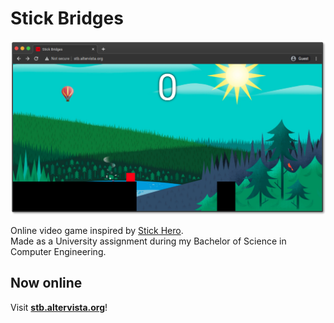 # Stick Bridges

<a href="http://stb.altervista.org" target="_blank">
<div style="text-align:center"><img src="css/images/screenshots/game.png" /></div>
</a>

Online video game inspired by [Stick Hero](https://itunes.apple.com/us/app/stick-hero/id918338898?mt=8).\
Made as a University assignment during my Bachelor of Science in Computer Engineering.

## Now online
Visit [**stb.altervista.org**](http://stb.altervista.org)!

